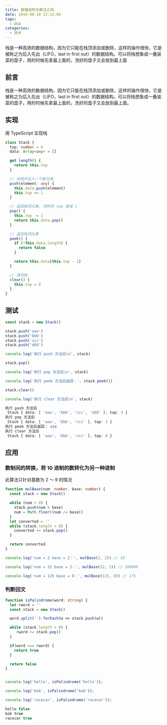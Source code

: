 ```yaml
---
title: 数据结构与算法之栈
date: 2019-08-10 23:12:09
tags:
  - DSA
categories:
  - 技术
---
```


栈是一种高效的数据结构，因为它只能在栈顶添加或删除，这样的操作很快，它是被称之为后入先出（LIFO，last in first out）的数据结构。可以将栈想象成一叠装菜的盘子，用的时候先拿最上面的，洗好的盘子又会放到最上面

<!--more-->

## 前言

栈是一种高效的数据结构，因为它只能在栈顶添加或删除，这样的操作很快，它是被称之为后入先出（LIFO，last in first out）的数据结构。可以将栈想象成一叠装菜的盘子，用的时候先拿最上面的，洗好的盘子又会放到最上面。

## 实现

用 TypeScript 实现栈

```ts
class Stack {
  top: number = 0
  data: Array<any> = []

  get length() {
    return this.top
  }

  // 向栈中压入一个新元素
  push(element: any) {
    this.data.push(element)
    this.top += 1
  }

  // 返回栈顶元素, 同时将 top 值减 1
  pop() {
    this.top -= 1
    return this.data.pop()
  }

  // 返回栈顶元素
  peek() {
    if (!this.data.length) {
      return false
    }

    return this.data[this.top - 1]
  }

  // 清空栈
  clear() {
    this.top = 0
  }
}
```

## 测试

```ts
const stack = new Stack()

stack.push('aaa')
stack.push('bbb')
stack.push('ccc')
stack.push('ddd')

console.log('执行 push 方法后\n', stack)

stack.pop()

console.log('执行 pop 方法后\n', stack)

console.log('执行 peek 方法后返回：', stack.peek())

stack.clear()

console.log('执行 clear 方法后\n', stack)

执行 push 方法后
 Stack { data: [ 'aaa', 'bbb', 'ccc', 'ddd' ], top: 4 }
执行 pop 方法后
 Stack { data: [ 'aaa', 'bbb', 'ccc' ], top: 3 }
执行 peek 方法后返回： ccc
执行 clear 方法后
 Stack { data: [ 'aaa', 'bbb', 'ccc' ], top: 0 }
```

## 应用

### 数制间的转换，将 10 进制的数转化为另一种进制

此算法只针对基数为 2 ～ 9 的情况

```ts
function mulBase(num: number, base: number) {
  const stack = new Stack()

  while (num > 0) {
    stack.push(num % base)
    num = Math.floor((num /= base))
  }
  let converted = ''
  while (stack.length > 0) {
    converted += stack.pop()
  }

  return converted
}

console.log('num = 2 base = 2：', mulBase(2, 2)) // 10

console.log('num = 32 base = 2：', mulBase(32, 2)) // 100000

console.log('num = 125 base = 8：', mulBase(125, 8)) // 175
```

### 判断回文

```ts
function isPalindrome(word: string) {
  let rword = ''
  const stack = new Stack()

  word.split('').forEach(w => stack.push(w))

  while (stack.length > 0) {
     rword += stack.pop()
  }

  if(word === rword) {
    return true
  }

  return false
}


console.log('hello', isPalindrome('hello'));

console.log('bob', isPalindrome('bob'));

console.log('racecar', isPalindrome('racecar'));

hello false
bob true
racecar true
```
